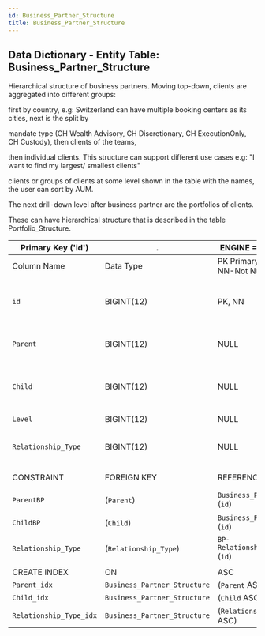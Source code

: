 ```yaml
---
id: Business_Partner_Structure
title: Business_Partner_Structure
---
```


## Data Dictionary - Entity Table: Business_Partner_Structure

Hierarchical structure of business partners. Moving top-down, clients are aggregated into different groups:

 first by country, e.g: Switzerland can have multiple booking centers as its cities, next is the split by 
 
 mandate type (CH Wealth Advisory, CH Discretionary, CH ExecutionOnly, CH Custody), then clients of the teams, 
 
 then individual clients. This structure can support different use cases e.g: "I want to find my largest/ smallest clients" 
 
 clients or groups of clients at some level shown in the table with the names, the user can sort by AUM. 
 
 The next drill-down level after business partner are the portfolios of clients.

 These can have hierarchical structure that is described in the table Portfolio_Structure.


|Primary Key ('id')|.|ENGINE = InnoDB|.|.|
|---|---|---|---|---|
| Column Name| Data Type|PK Primary Key, NN-Not Null, Null|Example|Comments|
|| 
|`id`| BIGINT(12) |PK, NN|1|PrimaryKey-ID, Not Null (auto creates)|
|`Parent`| BIGINT(12)| NULL|6|Top of hierarchy (parent) of BP|
|`Child`| BIGINT(12)| NULL|15|Under parent hierarchy (child) of BP|
|`Level`| BIGINT(12)| NULL|1|Level of Structure|
|`Relationship_Type`| BIGINT(12) |NULL|1|id of relationship type|  
||	  
| CONSTRAINT|FOREIGN KEY|REFERENCES |ON DELETE|ON UPDATE|
|`ParentBP`| (`Parent`)| `Business_Partner` (`id`)| NO ACTION| NO ACTION|
|`ChildBP`| (`Child`)| `Business_Partner` (`id`)| NO ACTION| NO ACTION|
|`Relationship_Type`| (`Relationship_Type`)| `BP-Relationship_Type` (`id`)| NO ACTION| NO ACTION|
||	  
| CREATE INDEX|ON|ASC|VISABLE|.|
|`Parent_idx`| `Business_Partner_Structure`| (`Parent` ASC)| VISIBLE|.|
|`Child_idx` |`Business_Partner_Structure`| (`Child` ASC)| VISIBLE|.|
|`Relationship_Type_idx` |`Business_Partner_Structure`| (`Relationship_Type` ASC)| VISIBLE|.|

